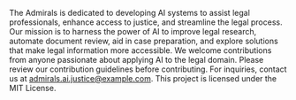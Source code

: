 The Admirals is dedicated to developing AI systems to assist legal professionals, enhance access to justice, and streamline the legal process. Our mission is to harness the power of AI to improve legal research, automate document review, aid in case preparation, and explore solutions that make legal information more accessible. We welcome contributions from anyone passionate about applying AI to the legal domain. Please review our contribution guidelines before contributing. For inquiries, contact us at admirals.ai.justice@example.com. This project is licensed under the MIT License.
